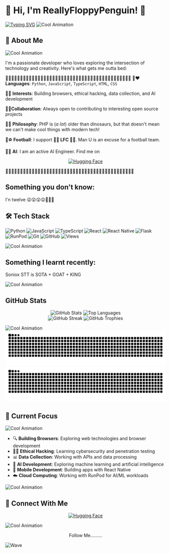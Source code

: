 # 👋 Hi, I'm ReallyFloppyPenguin! 🐧

[![Typing SVG](https://readme-typing-svg.herokuapp.com?font=Fira+Code&size=25&pause=1000&center=true&width=600&lines=Hi%2C+I%27m+ReallyFloppyPenguin!+🐧)](https://github.com/ReallyFloppyPenguin)
![Cool Animation](https://user-images.githubusercontent.com/74038190/212284115-f47cd8ff-2ffb-4b04-b5bf-4d1c14c0247f.gif)
## 🚀 About Me
![Cool Animation](https://user-images.githubusercontent.com/74038190/212284115-f47cd8ff-2ffb-4b04-b5bf-4d1c14c0247f.gif)

I'm a passionate developer who loves exploring the intersection of technology and creativity. Here's what gets me outta bed:


🔹🔹🔹🔹🔹🔹🔹🔹🔹🔹🔹🔹🔹🔹🔹🔹🔹🔹🔹🔹🔹🔹🔹🔹🔹🔹🔹🔹🔹🔹🔹🔹🔹🔹🔹🔹🔹🔹🔹🔹🔹🔹🔹
🔹❤️ **Languages**: `Python`, `JavaScript`, `TypeScript`, `HTML`, `CSS`


🔹🎯 **Interests**: Building browsers, ethical hacking, data collection, and AI development


🔹🤝**Collaboration**: Always open to contributing to interesting open source projects


🔹🎨 **Philosophy**: PHP is (*a lot*) older than dinosaurs, but that doesn't mean we can't make cool things with modern tech!


🔹⚽ **Football**: I support **🐦‍🔥 LFC 🐦‍🔥**. Man U is an excuse for a football team.

🔹🤖 **AI**: I am an active AI Engineer. Find me on   <div align="center">
  <a href="https://huggingface.co/ReallyFloppyPenguin" target="_blank">
    <img src="https://img.shields.io/badge/Hugging%20Face-FF6B6B?style=for-the-badge&logo=huggingface&logoColor=white" alt="Hugging Face" />
  </a>
</div>
🔹🔹🔹🔹🔹🔹🔹🔹🔹🔹🔹🔹🔹🔹🔹🔹🔹🔹🔹🔹🔹🔹🔹🔹🔹🔹🔹🔹🔹🔹🔹🔹🔹🔹🔹🔹🔹🔹🔹🔹🔹🔹🔹🔹


## Something you don't know:
I'n twelve 😲😲😲😲🤯🤯🤯


## 🛠️ Tech Stack

![Python](https://img.shields.io/badge/-Python-3776AB?style=flat-square&logo=Python&logoColor=white)
![JavaScript](https://img.shields.io/badge/-JavaScript-F7DF1E?style=flat-square&logo=javascript&logoColor=black)
![TypeScript](https://img.shields.io/badge/-TypeScript-3178C6?style=flat-square&logo=typescript&logoColor=white)
![React](https://img.shields.io/badge/-React-61DAFB?style=flat-square&logo=react&logoColor=black)
![React Native](https://img.shields.io/badge/-React%20Native-61DAFB?style=flat-square&logo=react&logoColor=black)
![Flask](https://img.shields.io/badge/-Flask-000000?style=flat-square&logo=flask&logoColor=white)
![RunPod](https://img.shields.io/badge/-RunPod-00A3FF?style=flat-square&logo=runpod&logoColor=white)
![Git](https://img.shields.io/badge/-Git-F05032?style=flat-square&logo=git&logoColor=white)
![GitHub](https://img.shields.io/badge/-GitHub-181717?style=flat-square&logo=github&logoColor=white)
![Views](https://komarev.com/ghpvc/?username=ReallyFloppyPenguin&label=Profile%20views&color=0e75b6&style=flat-square)


![Cool Animation](https://user-images.githubusercontent.com/74038190/212284115-f47cd8ff-2ffb-4b04-b5bf-4d1c14c0247f.gif)

## Something I learnt recently:
Soniox STT is SOTA + GOAT + KING

![Cool Animation](https://user-images.githubusercontent.com/74038190/212284115-f47cd8ff-2ffb-4b04-b5bf-4d1c14c0247f.gif)


## GitHub Stats

<div align="center">
  <img src="https://github-readme-stats.vercel.app/api?username=ReallyFloppyPenguin&show_icons=true&theme=gruvbox" alt="GitHub Stats" />
  <img src="https://github-readme-stats.vercel.app/api/top-langs/?username=ReallyFloppyPenguin&show_icons=true&theme=gruvbox" alt="Top Languages" />
</div>


<div align="center">
  <img src="https://github-readme-streak-stats.herokuapp.com/?user=ReallyFloppyPenguin&theme=gruvbox" alt="GitHub Streak" />
  <img src="https://github-profile-trophy.vercel.app/?username=ReallyFloppyPenguin&theme=gruvbox&no-frame=true&no-bg=false&margin-w=4" alt="GitHub Trophies" />
</div>

![Cool Animation](https://user-images.githubusercontent.com/74038190/212284115-f47cd8ff-2ffb-4b04-b5bf-4d1c14c0247f.gif)
![Snake (light)](https://raw.githubusercontent.com/ReallyFloppyPenguin/ReallyFloppyPenguin/manual-run-output/only-svg/github-contribution-grid-snake.svg#gh-light-mode-only)
![Snake (dark)](https://raw.githubusercontent.com/ReallyFloppyPenguin/ReallyFloppyPenguin/manual-run-output/only-svg/github-contribution-grid-snake-dark.svg#gh-dark-mode-only)

## 🎯 Current Focus
![Cool Animation](https://user-images.githubusercontent.com/74038190/212284115-f47cd8ff-2ffb-4b04-b5bf-4d1c14c0247f.gif)
- 🔍 **Building Browsers**: Exploring web technologies and browser development
- 🧑‍💻 **Ethical Hacking**: Learning cybersecurity and penetration testing
- 📊 **Data Collection**: Working with APIs and data processing
- 🤖 **AI Development**: Exploring machine learning and artificial intelligence
- 📱 **Mobile Development**: Building apps with React Native
- ☁️ **Cloud Computing**: Working with RunPod for AI/ML workloads

![Cool Animation](https://user-images.githubusercontent.com/74038190/212284115-f47cd8ff-2ffb-4b04-b5bf-4d1c14c0247f.gif)

## 🔗 Connect With Me

<div align="center">
  <a href="https://huggingface.co/ReallyFloppyPenguin" target="_blank">
    <img src="https://img.shields.io/badge/Hugging%20Face-FF6B6B?style=for-the-badge&logo=huggingface&logoColor=white" alt="Hugging Face" />
  </a>
</div>


![Cool Animation](https://user-images.githubusercontent.com/74038190/212284115-f47cd8ff-2ffb-4b04-b5bf-4d1c14c0247f.gif)


<div align="center">
  <p>Follow Me.........</p>
</div>

![Wave](https://camo.githubusercontent.com/f807ffebb3eea340b33f49e8492486b299dce7747c47caebaf2c401c0383dd9c/68747470733a2f2f63617073756c652d72656e6465722e76657263656c2e6170702f6170693f747970653d776176696e6726636f6c6f723d356364636634266865696768743d3132302673656374696f6e3d666f6f746572)
